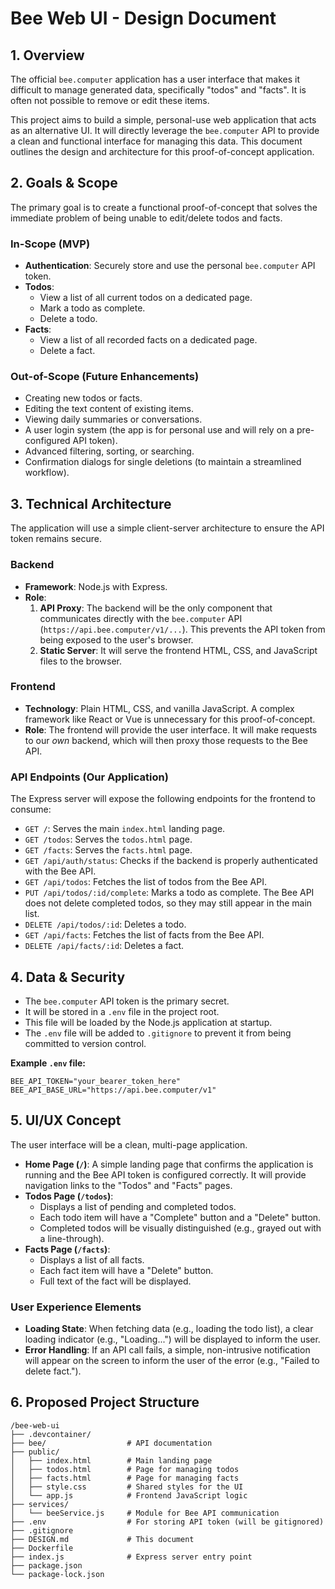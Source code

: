 # Bee Web UI - Design Document

## 1. Overview

The official `bee.computer` application has a user interface that makes it difficult to manage generated data, specifically "todos" and "facts". It is often not possible to remove or edit these items.

This project aims to build a simple, personal-use web application that acts as an alternative UI. It will directly leverage the `bee.computer` API to provide a clean and functional interface for managing this data. This document outlines the design and architecture for this proof-of-concept application.

## 2. Goals & Scope

The primary goal is to create a functional proof-of-concept that solves the immediate problem of being unable to edit/delete todos and facts.

### In-Scope (MVP)

-   **Authentication**: Securely store and use the personal `bee.computer` API token.
-   **Todos**:
    -   View a list of all current todos on a dedicated page.
    -   Mark a todo as complete.
    -   Delete a todo.
-   **Facts**:
    -   View a list of all recorded facts on a dedicated page.
    -   Delete a fact.

### Out-of-Scope (Future Enhancements)

-   Creating new todos or facts.
-   Editing the text content of existing items.
-   Viewing daily summaries or conversations.
-   A user login system (the app is for personal use and will rely on a pre-configured API token).
-   Advanced filtering, sorting, or searching.
-   Confirmation dialogs for single deletions (to maintain a streamlined workflow).

## 3. Technical Architecture

The application will use a simple client-server architecture to ensure the API token remains secure.

### Backend

-   **Framework**: Node.js with Express.
-   **Role**:
    1.  **API Proxy**: The backend will be the only component that communicates directly with the `bee.computer` API (`https://api.bee.computer/v1/...`). This prevents the API token from being exposed to the user's browser.
    2.  **Static Server**: It will serve the frontend HTML, CSS, and JavaScript files to the browser.

### Frontend

-   **Technology**: Plain HTML, CSS, and vanilla JavaScript. A complex framework like React or Vue is unnecessary for this proof-of-concept.
-   **Role**: The frontend will provide the user interface. It will make requests to our *own* backend, which will then proxy those requests to the Bee API.

### API Endpoints (Our Application)

The Express server will expose the following endpoints for the frontend to consume:

-   `GET /`: Serves the main `index.html` landing page.
-   `GET /todos`: Serves the `todos.html` page.
-   `GET /facts`: Serves the `facts.html` page.
-   `GET /api/auth/status`: Checks if the backend is properly authenticated with the Bee API.
-   `GET /api/todos`: Fetches the list of todos from the Bee API.
-   `PUT /api/todos/:id/complete`: Marks a todo as complete. The Bee API does not delete completed todos, so they may still appear in the main list.
-   `DELETE /api/todos/:id`: Deletes a todo.
-   `GET /api/facts`: Fetches the list of facts from the Bee API.
-   `DELETE /api/facts/:id`: Deletes a fact.

## 4. Data & Security

-   The `bee.computer` API token is the primary secret.
-   It will be stored in a `.env` file in the project root.
-   This file will be loaded by the Node.js application at startup.
-   The `.env` file will be added to `.gitignore` to prevent it from being committed to version control.

**Example `.env` file:**

```
BEE_API_TOKEN="your_bearer_token_here"
BEE_API_BASE_URL="https://api.bee.computer/v1"
```

## 5. UI/UX Concept

The user interface will be a clean, multi-page application.

-   **Home Page (`/`)**: A simple landing page that confirms the application is running and the Bee API token is configured correctly. It will provide navigation links to the "Todos" and "Facts" pages.
-   **Todos Page (`/todos`)**:
    -   Displays a list of pending and completed todos.
    -   Each todo item will have a "Complete" button and a "Delete" button.
    -   Completed todos will be visually distinguished (e.g., grayed out with a line-through).
-   **Facts Page (`/facts`)**:
    -   Displays a list of all facts.
    -   Each fact item will have a "Delete" button.
    -   Full text of the fact will be displayed.

### User Experience Elements

-   **Loading State**: When fetching data (e.g., loading the todo list), a clear loading indicator (e.g., "Loading...") will be displayed to inform the user.
-   **Error Handling**: If an API call fails, a simple, non-intrusive notification will appear on the screen to inform the user of the error (e.g., "Failed to delete fact.").

## 6. Proposed Project Structure

```
/bee-web-ui
├── .devcontainer/
├── bee/                  # API documentation
├── public/
│   ├── index.html        # Main landing page
│   ├── todos.html        # Page for managing todos
│   ├── facts.html        # Page for managing facts
│   ├── style.css         # Shared styles for the UI
│   └── app.js            # Frontend JavaScript logic
├── services/
│   └── beeService.js     # Module for Bee API communication
├── .env                  # For storing API token (will be gitignored)
├── .gitignore
├── DESIGN.md             # This document
├── Dockerfile
├── index.js              # Express server entry point
├── package.json
└── package-lock.json
```